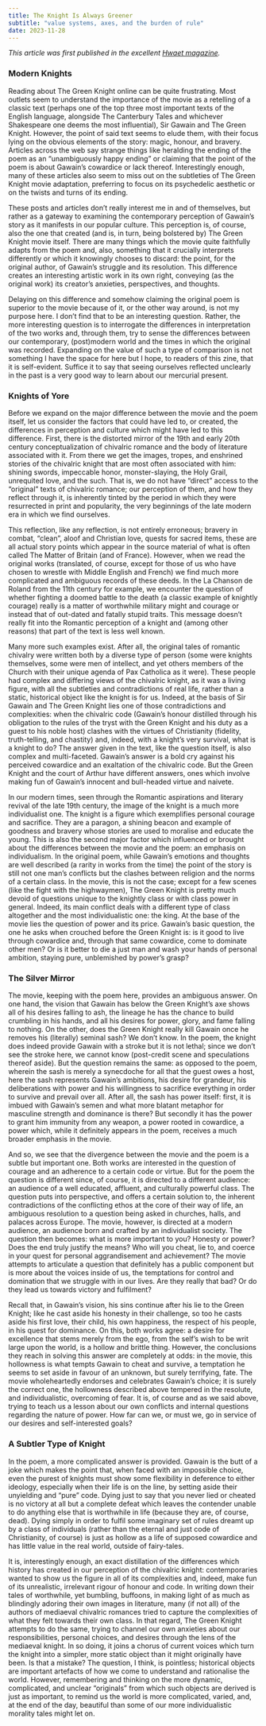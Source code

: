 ```yaml
---
title: The Knight Is Always Greener
subtitle: "value systems, axes, and the burden of rule"
date: 2023-11-28
---
```


*This article was first published in the excellent [Hwaet magazine](hwaetzine.co.uk/product/issue-2).*

### Modern Knights

Reading about The Green Knight online can be quite frustrating. Most outlets seem to understand the importance of the movie as a retelling of a classic text (perhaps one of the top three most important texts of the English language, alongside The Canterbury Tales and whichever Shakespeare one deems the most influential), Sir Gawain and The Green Knight. However, the point of said text seems to elude them, with their focus lying on the obvious elements of the story: magic, honour, and bravery. Articles across the web say strange things like heralding the ending of the poem as an “unambiguously happy ending” or claiming that the point of the poem is about Gawain’s cowardice or lack thereof. Interestingly enough, many of these articles also seem to miss out on the subtleties of The Green Knight movie adaptation, preferring to focus on its psychedelic aesthetic or on the twists and turns of its ending. 

These posts and articles don’t really interest me in and of themselves, but rather as a gateway to examining the contemporary perception of Gawain’s story as it manifests in our popular culture. This perception is, of course, also the one that created (and is, in turn, being bolstered by) The Green Knight movie itself. There are many things which the movie quite faithfully adapts from the poem and, also, something that it crucially interprets differently or which it knowingly chooses to discard: the point, for the original author, of Gawain’s struggle and its resolution. This difference creates an interesting artistic work in its own right, conveying (as the original work) its creator’s anxieties, perspectives, and thoughts.

Delaying on this difference and somehow claiming the original poem is superior to the movie because of it, or the other way around, is not my purpose here. I don’t find that to be an interesting question. Rather, the more interesting question is to interrogate the differences in interpretation of the two works and, through them, try to sense the differences between our contemporary, (post)modern world and the times in which the original was recorded. Expanding on the value of such a type of comparison is not something I have the space for here but I hope, to readers of this zine, that it is self-evident. Suffice it to say that seeing ourselves reflected unclearly in the past is a very good way to learn about our mercurial present. 

### Knights of Yore

Before we expand on the major difference between the movie and the poem itself, let us consider the factors that could have led to, or created, the differences in perception and culture which might have led to this difference. First, there is the distorted mirror of the 19th and early 20th century conceptualization of chivalric romance and the body of literature associated with it. From there we get the images, tropes, and enshrined stories of the chivalric knight that are most often associated with him: shining swords, impeccable honor, monster-slaying, the Holy Grail, unrequited love, and the such. That is, we do not have “direct” access to the “original” texts of chivalric romance; our perception of them, and how they reflect through it, is inherently tinted by the period in which they were resurrected in print and popularity, the very beginnings of the late modern era in which we find ourselves.

This reflection, like any reflection, is not entirely erroneous; bravery in combat, “clean”, aloof and Christian love, quests for sacred items, these are all actual story points which appear in the source material of what is often called The Matter of Britain (and of France). However, when we read the original works (translated, of course, except for those of us who have chosen to wrestle with Middle English and French) we find much more complicated and ambiguous records of these deeds. In the La Chanson de Roland from the 11th century for example, we encounter the question of whether fighting a doomed battle to the death (a classic example of knightly courage) really is a matter of worthwhile military might and courage or instead that of out-dated and fatally stupid traits. This message doesn’t really fit into the Romantic perception of a knight and (among other reasons) that part of the text is less well known.

Many more such examples exist. After all, the original tales of romantic chivalry were written both by a diverse type of person (some were knights themselves, some were men of intellect, and yet others members of the Church with their unique agenda of Pax Catholica as it were). These people had complex and differing views of the chivalric knight, as it was a living figure, with all the subtleties and contradictions of real life, rather than a static, historical object like the knight is for us. Indeed, at the basis of Sir Gawain and The Green Knight lies one of those contradictions and complexities: when the chivalric code (Gawain’s honour distilled through his obligation to the rules of the tryst with the Green Knight and his duty as a guest to his noble host) clashes with the virtues of Christianity (fidelity, truth-telling, and chastity) and, indeed, with a knight’s very survival, what is a knight to do? The answer given in the text, like the question itself, is also complex and multi-faceted. Gawain’s answer is a bold cry against his perceived cowardice and an exaltation of the chivalric code. But the Green Knight and the court of Arthur have different answers, ones which involve making fun of Gawain’s innocent and bull-headed virtue and naivete.

In our modern times, seen through the Romantic aspirations and literary revival of the late 19th century, the image of the knight is a much more individualist one. The knight is a figure which exemplifies personal courage and sacrifice. They are a paragon, a shining beacon and example of goodness and bravery whose stories are used to moralise and educate the young. This is also the second major factor which influenced or brought about the differences between the movie and the poem: an emphasis on individualism. In the original poem, while Gawain’s emotions and thoughts are well described (a rarity in works from the time) the point of the story is still not one man’s conflicts but the clashes between religion and the norms of a certain class. In the movie, this is not the case; except for a few scenes (like the fight with the highwaymen), The Green Knight is pretty much devoid of questions unique to the knightly class or with class power in general. Indeed, its main conflict deals with a different type of class altogether and the most individualistic one: the king. At the base of the movie lies the question of power and its price. Gawain’s basic question, the one he asks when crouched before the Green Knight is: is it good to live through cowardice and, through that same cowardice, come to dominate other men? Or is it better to die a just man and wash your hands of personal ambition, staying pure, unblemished by power’s grasp?

### The Silver Mirror

The movie, keeping with the poem here, provides an ambiguous answer. On one hand, the vision that Gawain has below the Green Knight’s axe shows all of his desires falling to ash, the lineage he has the chance to build crumbling in his hands, and all his desires for power, glory, and fame falling to nothing. On the other, does the Green Knight really kill Gawain once he removes his (literally) seminal sash? We don’t know. In the poem, the knight does indeed provide Gawain with a stroke but it is not lethal; since we don’t see the stroke here, we cannot know (post-credit scene and speculations thereof aside). But the question remains the same: as opposed to the poem, wherein the sash is merely a synecdoche for all that the guest owes a host, here the sash represents Gawain’s ambitions, his desire for grandeur, his deliberations with power and his willingness to sacrifice everything in order to survive and prevail over all. After all, the sash has power itself: first, it is imbued with Gawain’s semen and what more blatant metaphor for masculine strength and dominance is there? But secondly it has the power to grant him immunity from any weapon, a power rooted in cowardice, a power which, while it definitely appears in the poem, receives a much broader emphasis in the movie.

And so, we see that the divergence between the movie and the poem is a subtle but important one. Both works are interested in the question of courage and an adherence to a certain code or virtue. But for the poem the question is different since, of course, it is directed to a different audience: an audience of a well educated, affluent, and culturally powerful class. The question puts into perspective, and offers a certain solution to, the inherent contradictions of the conflicting ethos at the core of their way of life, an ambiguous resolution to a question being asked in churches, halls, and palaces across Europe. The movie, however, is directed at a modern audience, an audience born and crafted by an individualist society. The question then becomes: what is more important to you? Honesty or power? Does the end truly justify the means? Who will you cheat, lie to, and coerce in your quest for personal aggrandisement and achievement? The movie attempts to articulate a question that definitely has a public component but is more about the voices inside of us, the temptations for control and domination that we struggle with in our lives. Are they really that bad? Or do they lead us towards victory and fulfilment? 

Recall that, in Gawain’s vision, his sins continue after his lie to the Green Knight; like he cast aside his honesty in their challenge, so too he casts aside his first love, their child, his own happiness, the respect of his people, in his quest for dominance. On this, both works agree: a desire for excellence that stems merely from the ego, from the self’s wish to be writ large upon the world, is a hollow and brittle thing. However, the conclusions they reach in solving this answer are completely at odds: in the movie, this hollowness is what tempts Gawain to cheat and survive, a temptation he seems to set aside in favour of an unknown, but surely terrifying, fate. The movie wholeheartedly endorses and celebrates Gawain’s choice; it is surely the correct one, the hollowness described above tempered in the resolute, and individualistic, overcoming of fear. It is, of course and as we said above, trying to teach us a lesson about our own conflicts and internal questions regarding the nature of power. How far can we, or must we, go in service of our desires and self-interested goals? 

### A Subtler Type of Knight

In the poem, a more complicated answer is provided. Gawain is the butt of a joke which makes the point that, when faced with an impossible choice, even the purest of knights must show some flexibility in deference to either ideology, especially when their life is on the line, by setting aside their unyielding and “pure” code. Dying just to say that you never lied or cheated is no victory at all but a complete defeat which leaves the contender unable to do anything else that is worthwhile in life (because they are, of course, dead). Dying simply in order to fulfil some imaginary set of rules dreamt up by a class of individuals (rather than the eternal and just code of Christianity, of course) is just as hollow as a life of supposed cowardice and has little value in the real world, outside of fairy-tales.

It is, interestingly enough, an exact distillation of the differences which history has created in our perception of the chivalric knight: contemporaries wanted to show us the figure in all of its complexities and, indeed, make fun of its unrealistic, irrelevant rigour of honour and code. In writing down their tales of worthwhile, yet bumbling, buffoons, in making light of as much as blindingly adoring their own images in literature, many (if not all) of the authors of mediaeval chivalric romances tried to capture the complexities of what they felt towards their own class. In that regard, The Green Knight attempts to do the same, trying to channel our own anxieties about our responsibilities, personal choices, and desires through the lens of the mediaeval knight. In so doing, it joins a chorus of current voices which turn the knight into a simpler, more static object than it might originally have been. Is that a mistake? The question, I think, is pointless; historical objects are important artefacts of how we come to understand and rationalise the world. However, remembering and thinking on the more dynamic, complicated, and unclear “originals” from which such objects are derived is just as important, to remind us the world is more complicated, varied, and, at the end of the day, beautiful than some of our more individualistic morality tales might let on.
